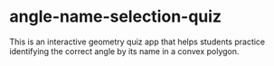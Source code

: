 # angle-name-selection-quiz
This is an interactive geometry quiz app that helps students practice identifying the correct angle by its name in a convex polygon.

